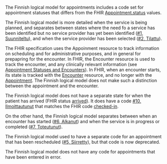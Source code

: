 The Finnish logical model for appointments includes a code set for appointment statuses that
differs from the FHIR
[Appointment.status](https://hl7.org/fhir/R4B/appointment-definitions.html#Appointment.status)
values.

The Finnish logical model is more detailed when the service is being planned, and separates between
states where the need fo a service has been identified but no service provider has yet been
identified
([#1, Suunniteltu](https://koodistopalvelu.kanta.fi/codeserver/pages/code-view-page.xhtml?conceptCodeKey=101027618)),
and when the service provider has been selected
([#2, Tilattu](https://koodistopalvelu.kanta.fi/codeserver/pages/code-view-page.xhtml?conceptCodeKey=101027619)).

The FHIR specification uses the Appoinment resource to track information on scheduling and for
administrative purposes, and in general for prepapring for the encounter. In FHIR, the Encounter
resource is used to track the encounter, and any clinically relevant information (see
[Appointment Statuses and Encounters](https://hl7.org/fhir/R4B/appointment.html#statuses)). In
FHIR, when an encounter starts, its state is tracked with the
[Encounter](https://hl7.org/fhir/R4B/encounter.html) resource, and no longer with the
[Appointment](https://hl7.org/fhir/R4B/appointment.html). The Finnish logical model does not make
such a distinction between the appointment and the encounter.

The Finnish logical model does not have a separate state for when the patient has arrived (FHIR
status
[arrived](https://hl7.org/fhir/R4/codesystem-appointmentstatus.html#appointmentstatus-arrived)).
It does have a code
[#10, Ilmoittautunut](https://koodistopalvelu.kanta.fi/codeserver/pages/code-view-page.xhtml?conceptCodeKey=200188374)
that matches the FHIR code
[checked-in](https://hl7.org/fhir/R4/codesystem-appointmentstatus.html#appointmentstatus-checked-in).

On the other hand, the Finnish logical model separates between when an encounter has started
([#6, Alkanut](https://koodistopalvelu.kanta.fi/codeserver/pages/code-view-page.xhtml?conceptCodeKey=101027623))
and when the service is in progress or completed
([#7, Toteutunut](https://koodistopalvelu.kanta.fi/codeserver/pages/code-view-page.xhtml?conceptCodeKey=101027624)).

The Finnish logical model used to have a separate code for an appointment that has been rescheduled
([#5, Siirretty](https://koodistopalvelu.kanta.fi/codeserver/pages/code-view-page.xhtml?conceptCodeKey=101027622)),
but that code is now deprecated.

The Finnish logical model does not have any code for appointments that have been entered in error.
